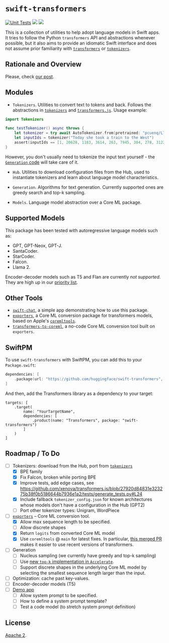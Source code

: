 # `swift-transformers`
[![Unit Tests](https://github.com/huggingface/swift-transformers/actions/workflows/unit-tests.yml/badge.svg)](https://github.com/huggingface/swift-transformers/actions/workflows/unit-tests.yml)
[![](https://img.shields.io/endpoint?url=https%3A%2F%2Fswiftpackageindex.com%2Fapi%2Fpackages%2Fhuggingface%2Fswift-transformers%2Fbadge%3Ftype%3Dswift-versions)](https://swiftpackageindex.com/huggingface/swift-transformers)
[![](https://img.shields.io/endpoint?url=https%3A%2F%2Fswiftpackageindex.com%2Fapi%2Fpackages%2Fhuggingface%2Fswift-transformers%2Fbadge%3Ftype%3Dplatforms)](https://swiftpackageindex.com/huggingface/swift-transformers)

This is a collection of utilities to help adopt language models in Swift apps. It tries to follow the Python `transformers` API and abstractions whenever possible, but it also aims to provide an idiomatic Swift interface and does not assume prior familiarity with [`transformers`](https://github.com/huggingface/transformers) or [`tokenizers`](https://github.com/huggingface/tokenizers).


## Rationale and Overview

Please, check [our post](https://huggingface.co/blog/swift-coreml-llm).

## Modules

- `Tokenizers`. Utilities to convert text to tokens and back. Follows the abstractions in [`tokenizers`](https://github.com/huggingface/tokenizers) and [`transformers.js`](https://github.com/xenova/transformers.js). Usage example:

```swift
import Tokenizers

func testTokenizer() async throws {
    let tokenizer = try await AutoTokenizer.from(pretrained: "pcuenq/Llama-2-7b-chat-coreml")
    let inputIds = tokenizer("Today she took a train to the West")
    assert(inputIds == [1, 20628, 1183, 3614, 263, 7945, 304, 278, 3122])
}
```

However, you don't usually need to tokenize the input text yourself - the [`Generation` code](https://github.com/huggingface/swift-transformers/blob/17d4bfae3598482fc7ecf1a621aa77ab586d379a/Sources/Generation/Generation.swift#L82) will take care of it.

- `Hub`. Utilities to download configuration files from the Hub, used to instantiate tokenizers and learn about language model characteristics.

- `Generation`. Algorithms for text generation. Currently supported ones are greedy search and top-k sampling.

- `Models`. Language model abstraction over a Core ML package.


## Supported Models

This package has been tested with autoregressive language models such as:

- GPT, GPT-Neox, GPT-J.
- SantaCoder.
- StarCoder.
- Falcon.
- Llama 2.

Encoder-decoder models such as T5 and Flan are currently _not supported_. They are high up in our [priority list](#roadmap).

## Other Tools

- [`swift-chat`](https://github.com/huggingface/swift-chat), a simple app demonstrating how to use this package.
- [`exporters`](https://github.com/huggingface/exporters), a Core ML conversion package for transformers models, based on Apple's [`coremltools`](https://github.com/apple/coremltools).
- [`transformers-to-coreml`](https://huggingface.co/spaces/coreml-projects/transformers-to-coreml), a no-code Core ML conversion tool built on `exporters`.

## SwiftPM

To use `swift-transformers` with SwiftPM, you can add this to your `Package.swift`:

```swift
dependencies: [
    .package(url: "https://github.com/huggingface/swift-transformers", from: "0.1.5")
]
```

And then, add the Transformers library as a dependency to your target:

```
targets: [
    .target(
        name: "YourTargetName",
        dependencies: [
            .product(name: "Transformers", package: "swift-transformers")
        ]
    )
]
```

## <a name="roadmap"></a> Roadmap / To Do

- [ ] Tokenizers: download from the Hub, port from [`tokenizers`](https://github.com/huggingface/tokenizers)
  - [x] BPE family
  - [x] Fix Falcon, broken while porting BPE
  - [x] Improve tests, add edge cases, see https://github.com/xenova/transformers.js/blob/27920d84831e323275b38f0b5186644b7936e1a2/tests/generate_tests.py#L24
  - [x] Include fallback `tokenizer_config.json` for known architectures whose models don't have a configuration in the Hub (GPT2)
  - [ ] Port other tokenizer types: Unigram, WordPiece
- [ ] [`exporters`](https://github.com/huggingface/exporters) – Core ML conversion tool.
  - [x] Allow max sequence length to be specified.
  - [ ] Allow discrete shapes
  - [x] Return `logits` from converted Core ML model
  - [x] Use `coremltools` @ `main` for latest fixes. In particular, [this merged PR](https://github.com/apple/coremltools/pull/1915) makes it easier to use recent versions of transformers.
- [ ] Generation
  - [ ] Nucleus sampling (we currently have greedy and top-k sampling)
  - [ ] Use [new `top-k` implementation in `Accelerate`](https://developer.apple.com/documentation/accelerate/bnns#4164142).
  - [ ] Support discrete shapes in the underlying Core ML model by selecting the smallest sequence length larger than the input.
- [ ] Optimization: cache past key-values.
- [ ] Encoder-decoder models (T5)
- [ ] [Demo app](https://github.com/huggingface/swift-chat)
  - [ ] Allow system prompt to be specified.
  - [ ] How to define a system prompt template?
  - [ ] Test a code model (to stretch system prompt definition)

## License

[Apache 2](LICENSE).
